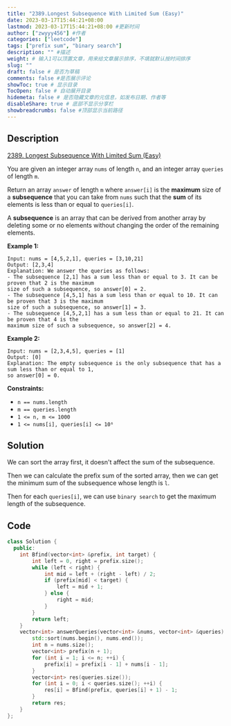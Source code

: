 ```yaml
---
title: "2389.Longest Subsequence With Limited Sum (Easy)"
date: 2023-03-17T15:44:21+08:00
lastmod: 2023-03-17T15:44:21+08:00 #更新时间
author: ["zwyyy456"] #作者
categories: ["leetcode"]
tags: ["prefix sum", "binary search"]
description: "" #描述
weight: # 输入1可以顶置文章，用来给文章展示排序，不填就默认按时间排序
slug: ""
draft: false # 是否为草稿
comments: false #是否展示评论
showToc: true # 显示目录
TocOpen: false # 自动展开目录
hidemeta: false # 是否隐藏文章的元信息，如发布日期、作者等
disableShare: true # 底部不显示分享栏
showbreadcrumbs: false #顶部显示当前路径
---
```

## Description
[2389. Longest Subsequence With Limited Sum (Easy)](https://leetcode.com/problems/longest-subsequence-with-limited-sum/)

You are given an integer array `nums` of length `n`, and an integer array `queries` of length `m`.

Return an array  `answer` of length  `m` where  `answer[i]` is the **maximum** size of a
**subsequence** that you can take from  `nums` such that the **sum** of its elements is less than or
equal to  `queries[i]`.

A **subsequence** is an array that can be derived from another array by deleting some or no elements
without changing the order of the remaining elements.

**Example 1:**

```
Input: nums = [4,5,2,1], queries = [3,10,21]
Output: [2,3,4]
Explanation: We answer the queries as follows:
- The subsequence [2,1] has a sum less than or equal to 3. It can be proven that 2 is the maximum
size of such a subsequence, so answer[0] = 2.
- The subsequence [4,5,1] has a sum less than or equal to 10. It can be proven that 3 is the maximum
size of such a subsequence, so answer[1] = 3.
- The subsequence [4,5,2,1] has a sum less than or equal to 21. It can be proven that 4 is the
maximum size of such a subsequence, so answer[2] = 4.

```

**Example 2:**

```
Input: nums = [2,3,4,5], queries = [1]
Output: [0]
Explanation: The empty subsequence is the only subsequence that has a sum less than or equal to 1,
so answer[0] = 0.
```

**Constraints:**

- `n == nums.length`
- `m == queries.length`
- `1 <= n, m <= 1000`
- `1 <= nums[i], queries[i] <= 10⁶`

## Solution
We can sort the array first, it doesn't affect the sum of the subsequence.

Then we can calculate the prefix sum of the sorted array, then we can get the minimum sum of the subsequence whose length is `l`.

Then for each `queries[i]`, we can use `binary search` to get the maximum length of the subsequence.

## Code
```cpp
class Solution {
  public:
    int Bfind(vector<int> &prefix, int target) {
        int left = 0, right = prefix.size();
        while (left < right) {
            int mid = left + (right - left) / 2;
            if (prefix[mid] < target) {
                left = mid + 1;
            } else {
                right = mid;
            }
        }
        return left;
    }
    vector<int> answerQueries(vector<int> &nums, vector<int> &queries) {
        std::sort(nums.begin(), nums.end());
        int n = nums.size();
        vector<int> prefix(n + 1);
        for (int i = 1; i <= n; ++i) {
            prefix[i] = prefix[i - 1] + nums[i - 1];
        }
        vector<int> res(queries.size());
        for (int i = 0; i < queries.size(); ++i) {
            res[i] = Bfind(prefix, queries[i] + 1) - 1;
        }
        return res;
    }
};
```